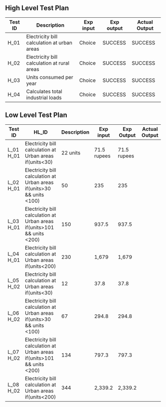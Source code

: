##  High Level Test Plan

|**Test ID**|**Description**|**Exp input**|**Exp output**|**Actual Output**|
|----|----|----|---|---|
|H_01|	Electricity bill calculation at urban areas|	Choice|SUCCESS|	SUCCESS
|H_02|	Electricity bill calculation at rural areas|	Choice|	SUCCESS|	SUCCESS
|H_03|	Units consumed per year|	Choice|	SUCCESS|	SUCCESS
|H_04|	Calculates total industrial loads|	Choice|	SUCCESS|	SUCCESS

## Low Level Test Plan

|**Test ID**|**HL_ID**|**Description**|**Exp input**|**Exp Output**|**Actual Output**|
|---|---|---|---|---|---|
|L_01	H_01|	Electricity bill calculation at Urban areas if(units<30)|	22 units|	71.5 rupees|	71.5 rupees
|L_02	H_01|	Electricity bill calculation at Urban areas if(units>30 && units <100)|	50|	235|	235
|L_03	H_01|	Electricity bill calculation at Urban areas if(units>101 && units <200)|	150|	937.5|	937.5
|L_04	H_01|	Electricity bill calculation at Urban areas if(units<200)|	230|	1,679	|1,679
|L_05	H_02|	Electricity bill calculation at Urban areas if(units<30)|	12	|37.8  |   37.8
|L_06	H_02|	Electricity bill calculation at Urban areas if(units>30 && units <100)|	67	|294.8	|294.8
|L_07	H_02|	Electricity bill calculation at Urban areas if(units>101 && units <200)|	134|	797.3	|797.3
|L_08	H_02|	Electricity bill calculation at Urban areas if(units<200)|	344	|2,339.2| 2,339.2

